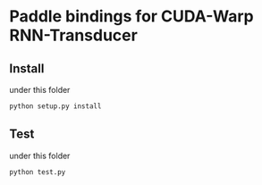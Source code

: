 # Paddle bindings for CUDA-Warp RNN-Transducer

## Install
under this folder
```bash
python setup.py install
```

## Test
under this folder
```bash
python test.py
```

